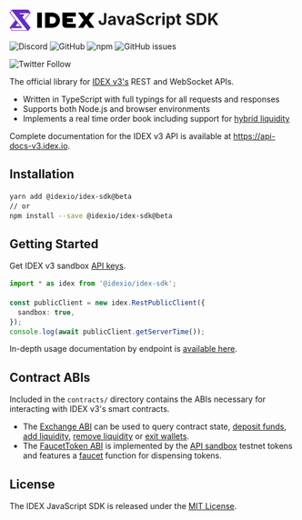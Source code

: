 <!-- markdownlint-disable MD033 -->
# <img src="assets/logo.png" alt="IDEX" height="37px" valign="top"> JavaScript SDK

![Discord](https://img.shields.io/discord/455246457465733130?label=Discord&style=flat-square)
![GitHub](https://img.shields.io/github/license/idexio/idex-sdk-js?style=flat-square)
![npm](https://img.shields.io/npm/v/@idexio/idex-sdk?style=flat-square)
![GitHub issues](https://img.shields.io/github/issues/idexio/idex-sdk-js?style=flat-square)


![Twitter Follow](https://img.shields.io/twitter/follow/idexio?style=social)


The official library for [IDEX v3's](https://idex.io) REST and WebSocket APIs.

- Written in TypeScript with full typings for all requests and responses
- Supports both Node.js and browser environments
- Implements a real time order book including support for [hybrid liquidity](https://api-docs-v3.idex.io/#hybrid-liquidity)

Complete documentation for the IDEX v3 API is available at https://api-docs-v3.idex.io.

## Installation

```bash
yarn add @idexio/idex-sdk@beta
// or
npm install --save @idexio/idex-sdk@beta
```

## Getting Started

Get IDEX v3 sandbox [API keys](https://api-docs-v3.idex.io/#sandbox).

```typescript
import * as idex from '@idexio/idex-sdk';

const publicClient = new idex.RestPublicClient({
  sandbox: true,
});
console.log(await publicClient.getServerTime());
```

In-depth usage documentation by endpoint is [available here](API.md).

## Contract ABIs

Included in the `contracts/` directory contains the ABIs necessary for interacting with IDEX v3's smart contracts.

- The [Exchange ABI](contracts/Exchange.abi.json) can be used to query contract state, [deposit funds](https://api-docs-v3.idex.io/#deposit-funds), [add liquidity](https://api-docs-v3.idex.io/#add-liquidity-via-smart-contract-function-call), [remove liquidity](https://api-docs-v3.idex.io/#remove-liquidity-via-smart-contract-function-call) or [exit wallets](https://api-docs-v3.idex.io/#exit-wallet).
- The [FaucetToken ABI](contracts/FaucetToken.abi.json) is implemented by the [API sandbox](https://api-docs-v3.idex.io/#sandbox) testnet tokens and features a [faucet](https://api-docs-v3.idex.io/#faucets)
function for dispensing tokens.

## License

The IDEX JavaScript SDK is released under the [MIT License](https://opensource.org/licenses/MIT).
